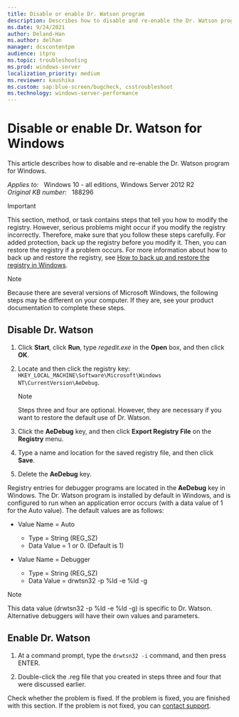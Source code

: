```yaml
---
title: Disable or enable Dr. Watson program
description: Describes how to disable and re-enable the Dr. Watson program for Windows.
ms.date: 9/24/2021
author: Deland-Han
ms.author: delhan
manager: dcscontentpm
audience: itpro
ms.topic: troubleshooting
ms.prod: windows-server
localization_priority: medium
ms.reviewer: kaushika
ms.custom: sap:blue-screen/bugcheck, csstroubleshoot
ms.technology: windows-server-performance
---
```

# Disable or enable Dr. Watson for Windows

This article describes how to disable and re-enable the Dr. Watson program for Windows.

_Applies to:_ &nbsp; Windows 10 - all editions, Windows Server 2012 R2  
_Original KB number:_ &nbsp; 188296

> [!IMPORTANT]
> This section, method, or task contains steps that tell you how to modify the registry. However, serious problems might occur if you modify the registry incorrectly. Therefore, make sure that you follow these steps carefully. For added protection, back up the registry before you modify it. Then, you can restore the registry if a problem occurs. For more information about how to back up and restore the registry, see [How to back up and restore the registry in Windows](https://support.microsoft.com/help/322756).

> [!NOTE]
> Because there are several versions of Microsoft Windows, the following steps may be different on your computer. If they are, see your product documentation to complete these steps.  

## Disable Dr. Watson

1. Click **Start**, click **Run**, type *regedit.exe* in the **Open** box, and then click **OK**.

2. Locate and then click the registry key: `HKEY_LOCAL_MACHINE\Software\Microsoft\Windows NT\CurrentVersion\AeDebug`.

    > [!NOTE]
    > Steps three and four are optional. However, they are necessary if you want to restore the default use of Dr. Watson.

3. Click the **AeDebug** key, and then click **Export Registry File** on the **Registry** menu.

4. Type a name and location for the saved registry file, and then click **Save**.

5. Delete the **AeDebug** key.

Registry entries for debugger programs are located in the **AeDebug** key in Windows. The Dr. Watson program is installed by default in Windows, and is configured to run when an application error occurs (with a data value of 1 for the Auto value). The default values are as follows:

- Value Name = Auto
  - Type = String (REG_SZ)
  - Data Value = 1 or 0. (Default is 1)

- Value Name = Debugger
  - Type = String (REG_SZ)
  - Data Value = drwtsn32 -p %ld -e %ld -g

> [!NOTE]
> This data value (drwtsn32 -p %ld -e %ld -g) is specific to Dr. Watson. Alternative debuggers will have their own values and parameters.

## Enable Dr. Watson

1. At a command prompt, type the `drwtsn32 -i` command, and then press ENTER.

2. Double-click the .reg file that you created in steps three and four that were discussed earlier.

Check whether the problem is fixed. If the problem is fixed, you are finished with this section. If the problem is not fixed, you can [contact support](https://support.microsoft.com/).
